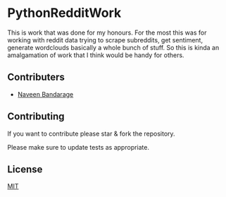 # PythonRedditWork

This is work that was done for my honours. For the most this was for working with reddit data trying to scrape subreddits, get sentiment, generate wordclouds basically a whole bunch of stuff. So this is kinda an amalgamation of work that I think would be handy for others.

## Contributers

- [Naveen Bandarage](https://github.com/NaveenBandarage)

## Contributing

If you want to contribute please star & fork the repository.

Please make sure to update tests as appropriate.

## License

[MIT](https://choosealicense.com/licenses/mit/)
